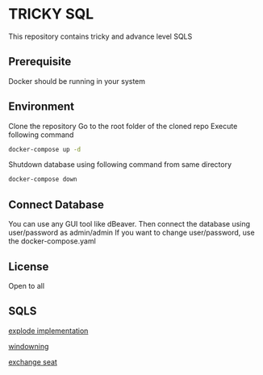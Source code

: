 # TRICKY SQL

This repository contains tricky and advance level SQLS

## Prerequisite

Docker should be running in your system

## Environment

Clone the repository
Go to the root folder of the cloned repo
Execute following command 

```bash
docker-compose up -d
```

Shutdown database using following command from same directory

```bash
docker-compose down
```

## Connect Database

You can use any GUI tool like dBeaver.
Then connect the database using user/password as admin/admin
If you want to change user/password, use the docker-compose.yaml


## License

Open to all

## SQLS

[explode implementation](SQLs/explode_demo.sql)

[windowning](SQLs/window_frame.md)

[exchange seat](SQLs/exchange_seat.md)
